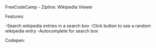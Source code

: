 FreeCodeCamp - Zipline: Wikipedia Viewer
 
Features:

-Search wikipedia entries in a search box
-Click button to see a random wikipedia entry
-Autocomplete for search box

Codepen:

